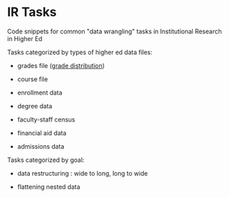 # IR Tasks  

Code snippets for common "data wrangling" tasks in Institutional Research in Higher Ed  

Tasks categorized by types of higher ed data files:  

- grades file ([grade distribution](grade-distribution.qmd))  

- course file  

- enrollment data  

- degree data

- faculty-staff census

- financial aid data

- admissions data  

    
Tasks categorized by goal:  

- data restructuring : wide to long, long to wide     

- flattening nested data       
